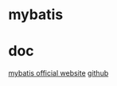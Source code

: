 # mybatis

# doc
[mybatis official website](https://mybatis.org/mybatis-3/)
[github](https://github.com/mybatis/mybatis-3)
